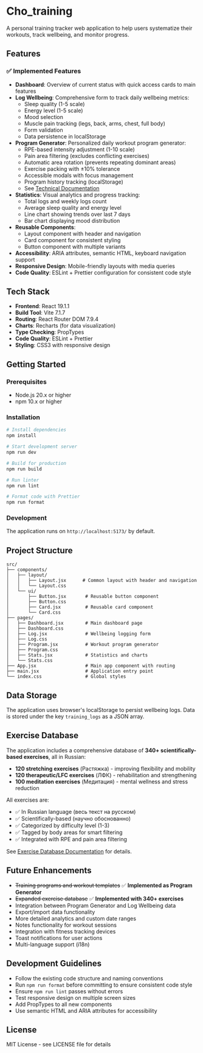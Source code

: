 # Cho_training

A personal training tracker web application to help users systematize their workouts, track wellbeing, and monitor progress.

## Features

### ✅ Implemented Features

- **Dashboard**: Overview of current status with quick access cards to main features
- **Log Wellbeing**: Comprehensive form to track daily wellbeing metrics:
  - Sleep quality (1-5 scale)
  - Energy level (1-5 scale)
  - Mood selection
  - Muscle pain tracking (legs, back, arms, chest, full body)
  - Form validation
  - Data persistence in localStorage
- **Program Generator**: Personalized daily workout program generator:
  - RPE-based intensity adjustment (1-10 scale)
  - Pain area filtering (excludes conflicting exercises)
  - Automatic area rotation (prevents repeating dominant areas)
  - Exercise packing with ±10% tolerance
  - Accessible modals with focus management
  - Program history tracking (localStorage)
  - See [Technical Documentation](docs/PROGRAM_GENERATOR.md)
- **Statistics**: Visual analytics and progress tracking:
  - Total logs and weekly logs count
  - Average sleep quality and energy level
  - Line chart showing trends over last 7 days
  - Bar chart displaying mood distribution
- **Reusable Components**: 
  - Layout component with header and navigation
  - Card component for consistent styling
  - Button component with multiple variants
- **Accessibility**: ARIA attributes, semantic HTML, keyboard navigation support
- **Responsive Design**: Mobile-friendly layouts with media queries
- **Code Quality**: ESLint + Prettier configuration for consistent code style

## Tech Stack

- **Frontend**: React 19.1.1
- **Build Tool**: Vite 7.1.7
- **Routing**: React Router DOM 7.9.4
- **Charts**: Recharts (for data visualization)
- **Type Checking**: PropTypes
- **Code Quality**: ESLint + Prettier
- **Styling**: CSS3 with responsive design

## Getting Started

### Prerequisites

- Node.js 20.x or higher
- npm 10.x or higher

### Installation

```bash
# Install dependencies
npm install

# Start development server
npm run dev

# Build for production
npm run build

# Run linter
npm run lint

# Format code with Prettier
npm run format
```

### Development

The application runs on `http://localhost:5173/` by default.

## Project Structure

```
src/
├── components/
│   ├── layout/
│   │   ├── Layout.jsx      # Common layout with header and navigation
│   │   └── Layout.css
│   └── ui/
│       ├── Button.jsx       # Reusable button component
│       ├── Button.css
│       ├── Card.jsx         # Reusable card component
│       └── Card.css
├── pages/
│   ├── Dashboard.jsx        # Main dashboard page
│   ├── Dashboard.css
│   ├── Log.jsx              # Wellbeing logging form
│   ├── Log.css
│   ├── Program.jsx          # Workout program generator
│   ├── Program.css
│   ├── Stats.jsx            # Statistics and charts
│   └── Stats.css
├── App.jsx                  # Main app component with routing
├── main.jsx                 # Application entry point
└── index.css                # Global styles
```

## Data Storage

The application uses browser's localStorage to persist wellbeing logs. Data is stored under the key `training_logs` as a JSON array.

## Exercise Database

The application includes a comprehensive database of **340+ scientifically-based exercises**, all in Russian:
- **120 stretching exercises** (Растяжка) - improving flexibility and mobility
- **120 therapeutic/LFC exercises** (ЛФК) - rehabilitation and strengthening  
- **100 meditation exercises** (Медитация) - mental wellness and stress reduction

All exercises are:
- ✅ In Russian language (весь текст на русском)
- ✅ Scientifically-based (научно обоснованно)
- ✅ Categorized by difficulty level (1-3)
- ✅ Tagged by body areas for smart filtering
- ✅ Integrated with RPE and pain area filtering

See [Exercise Database Documentation](docs/EXERCISE_DATABASE.md) for details.

## Future Enhancements

- ~~Training programs and workout templates~~ ✅ **Implemented as Program Generator**
- ~~Expanded exercise database~~ ✅ **Implemented with 340+ exercises**
- Integration between Program Generator and Log Wellbeing data
- Export/import data functionality
- More detailed analytics and custom date ranges
- Notes functionality for workout sessions
- Integration with fitness tracking devices
- Toast notifications for user actions
- Multi-language support (i18n)

## Development Guidelines

- Follow the existing code structure and naming conventions
- Run `npm run format` before committing to ensure consistent code style
- Ensure `npm run lint` passes without errors
- Test responsive design on multiple screen sizes
- Add PropTypes to all new components
- Use semantic HTML and ARIA attributes for accessibility

## License

MIT License - see LICENSE file for details
